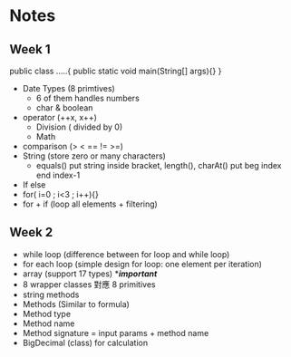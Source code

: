 # Notes
## Week 1
public class .....{
  public static void main(String[] args){}
}

- Date Types (8 primtives)
  - 6 of them handles numbers
  - char & boolean
- operator (++x, x++)
  - Division ( divided by 0)
  - Math 
- comparison (> < == != >=)
- String (store zero or many characters)
  - equals() put string inside bracket, length(), charAt() put beg index end index-1
- If else
- for( i=0 ; i<3 ; i++){}
- for + if (loop all elements + filtering)


## Week 2
 - while loop (difference between for loop and while loop)
 - for each loop (simple design for loop: one element per iteration)
 - array (support 17 types) ****important***
 - 8 wrapper classes 對應 8 primitives
 - string methods
 - Methods (Similar to formula)
 - Method type
 - Method name
 - Method signature = input params + method name
 - BigDecimal (class) for calculation

